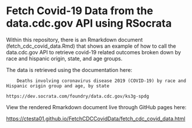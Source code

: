 # Fetch Covid-19 Data from the data.cdc.gov API using RSocrata

Within this repository, there is an Rmarkdown document (fetch_cdc_covid_data.Rmd)
that shows an example of how to call the data.cdc.gov API to retrieve 
covid-19 related outcomes broken down by race and hispanic origin, state,
and age groups. 

The data is retrieved using the documentation here: 

		Deaths involving coronavirus disease 2019 (COVID-19) by race and Hispanic origin group and age, by state

    https://dev.socrata.com/foundry/data.cdc.gov/ks3g-spdg

View the rendered Rmarkdown document live through GitHub pages here: 

<https://ctesta01.github.io/FetchCDCCovidData/fetch_cdc_covid_data.html>

